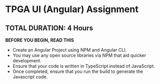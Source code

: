 # TPGA UI (Angular) Assignment

## TOTAL DURATION: 4 Hours


**BEFORE YOU BEGIN, READ THIS**
- Create an Angular Project using NPM and Angular CLI.
- You may use any open source libraries via NPM that aid quicker development.
- Ensure that your code is written in TypeScript instead of JavaScript.
- Once completed, ensure that you run the build to generate the Javascript code.

